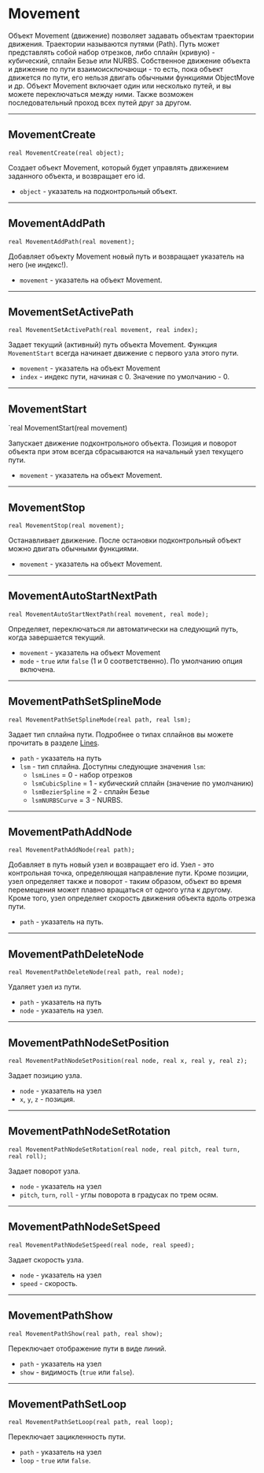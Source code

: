 # Movement

Объект Movement (движение) позволяет задавать объектам траектории движения. Траектории называются путями (Path). Путь может представлять собой набор отрезков, либо сплайн (кривую) - кубический, сплайн Безье или NURBS. Собственное движение объекта и движение по пути взаимоисключающи - то есть, пока объект движется по пути, его нельзя двигать обычными функциями ObjectMove и др. Объект Movement включает один или несколько путей, и вы можете переключаться между ними. Также возможен последовательный проход всех путей друг за другом.

---

## MovementCreate

`real MovementCreate(real object);`

Создает объект Movement, который будет управлять движением заданного объекта, и возвращает его id.

- `object` - указатель на подконтрольный объект.

---

## MovementAddPath

`real MovementAddPath(real movement);`

Добавляет объекту Movement новый путь и возвращает указатель на него (не индекс!).

- `movement` - указатель на объект Movement.

---

## MovementSetActivePath

`real MovementSetActivePath(real movement, real index);`

Задает текущий (активный) путь объекта Movement. Функция `MovementStart` всегда начинает движение с первого узла этого пути.

- `movement` - указатель на объект Movement
- `index` - индекс пути, начиная с 0. Значение по умолчанию - 0.

---

## MovementStart

`real MovementStart(real movement)

Запускает движение подконтрольного объекта. Позиция и поворот объекта при этом всегда сбрасываются на начальный узел текущего пути.

- `movement` - указатель на объект Movement.

---

## MovementStop

`real MovementStop(real movement);`

Останавливает движение. После остановки подконтрольный объект можно двигать обычными функциями.

- `movement` - указатель на объект Movement.

---

## MovementAutoStartNextPath

`real MovementAutoStartNextPath(real movement, real mode);`

Определяет, переключаться ли автоматически на следующий путь, когда завершается текущий.

- `movement` - указатель на объект Movement
- `mode` - `true` или `false` (1 и 0 соответственно). По умолчанию опция включена.

---

## MovementPathSetSplineMode

`real MovementPathSetSplineMode(real path, real lsm);`

Задает тип сплайна пути. Подробнее о типах сплайнов вы можете прочитать в разделе [Lines](lines.html).

- `path` - указатель на путь
- `lsm` - тип сплайна. Доступны следующие значения `lsm`:
    - `lsmLines` = 0 - набор отрезков
    - `lsmCubicSpline` = 1 - кубический сплайн (значение по умолчанию)
    - `lsmBezierSpline` = 2 - сплайн Безье
    - `lsmNURBSCurve` = 3 - NURBS.

---

## MovementPathAddNode

`real MovementPathAddNode(real path);`

Добавляет в путь новый узел и возвращает его id. Узел - это контрольная точка, определяющая направление пути. Кроме позиции, узел определяет также и поворот - таким образом, объект во время перемещения может плавно вращаться от одного угла к другому. Кроме того, узел определяет скорость движения объекта вдоль отрезка пути.

- `path` - указатель на путь.

---

## MovementPathDeleteNode

`real MovementPathDeleteNode(real path, real node);`

Удаляет узел из пути.

- `path` - указатель на путь
- `node` - указатель на узел.

---

## MovementPathNodeSetPosition

`real MovementPathNodeSetPosition(real node, real x, real y, real z);`

Задает позицию узла.

- `node` - указатель на узел
- `x`, `y`, `z` - позиция.

---

## MovementPathNodeSetRotation

`real MovementPathNodeSetRotation(real node, real pitch, real turn, real roll);`

Задает поворот узла.

- `node` - указатель на узел
- `pitch`, `turn`, `roll` - углы поворота в градусах по трем осям.

---

## MovementPathNodeSetSpeed

`real MovementPathNodeSetSpeed(real node, real speed);`

Задает скорость узла.

- `node` - указатель на узел
- `speed` - скорость.

---

## MovementPathShow

`real MovementPathShow(real path, real show);`

Переключает отображение пути в виде линий.

- `path` - указатель на узел
- `show` - видимость (`true` или `false`).

---

## MovementPathSetLoop

`real MovementPathSetLoop(real path, real loop);`

Переключает зацикленность пути.

- `path` - указатель на узел
- `loop` - `true` или `false`.
